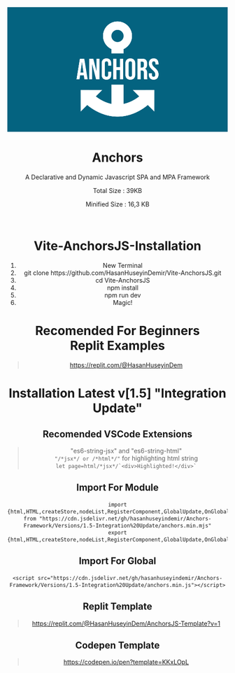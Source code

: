 <div align="center">


<img width="600px" src="https://github.com/HasanHuseyinDemir/Anchors-Framework/blob/master/Images/new/logo-color.png">
<h1 align="center">Anchors</h1>
<p align="center">A Declarative and Dynamic Javascript SPA and MPA Framework</p>
<p>Total Size : 39KB</p>
<p>Minified Size : 16,3 KB</p>
<br>
  
# Vite-AnchorsJS-Installation
  <ol>
    <li>New Terminal</li>
    <li>git clone https://github.com/HasanHuseyinDemir/Vite-AnchorsJS.git</li>
    <li>cd Vite-AnchorsJS</li>
    <li>npm install</li>
    <li>npm run dev</li>
    <li>Magic!</li>
  </ol>
 

# Recomended For Beginners <br> Replit Examples
> https://replit.com/@HasanHuseyinDem

# Installation Latest v[1.5] "Integration Update"

## Recomended VSCode Extensions
> "es6-string-jsx" and "es6-string-html"<br>
```"/*jsx*/ or /*html*/"``` for highlighting html string<br>
``` let page=html/*jsx*/`<div>Highlighted!</div>` ```

## Import For Module
```
import {html,HTML,createStore,nodeList,RegisterComponent,GlobalUpdate,OnGlobalUpdate,For,H} from "https://cdn.jsdelivr.net/gh/hasanhuseyindemir/Anchors-Framework/Versions/1.5-Integration%20Update/anchors.min.mjs"
export {html,HTML,createStore,nodeList,RegisterComponent,GlobalUpdate,OnGlobalUpdate,For,H}
```

## Import For Global 
```
<script src="https://cdn.jsdelivr.net/gh/hasanhuseyindemir/Anchors-Framework/Versions/1.5-Integration%20Update/anchors.min.js"></script>
```

## Replit Template
> https://replit.com/@HasanHuseyinDem/AnchorsJS-Template?v=1

## Codepen Template
> https://codepen.io/pen?template=KKxLOpL

